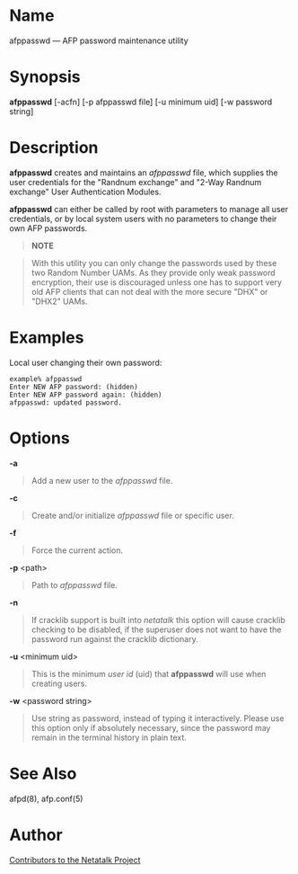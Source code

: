 # Name

afppasswd — AFP password maintenance utility

# Synopsis

**afppasswd** [-acfn] [-p afppasswd file] [-u minimum uid] [-w password string]

# Description

**afppasswd** creates and maintains an *afppasswd* file, which supplies the
user credentials for the "Randnum exchange" and "2-Way Randnum exchange"
User Authentication Modules.

**afppasswd** can either be called by root with parameters to manage all
user credentials, or by local system users with no parameters to change
their own AFP passwords.

> **NOTE**

> With this utility you can only change the passwords used by these two
Random Number UAMs. As they provide only weak password encryption, their
use is discouraged unless one has to support very old AFP clients that
can not deal with the more secure "DHX" or "DHX2" UAMs.

# Examples

Local user changing their own password:

    example% afppasswd
    Enter NEW AFP password: (hidden)
    Enter NEW AFP password again: (hidden)
    afppasswd: updated password.

# Options

**-a**

> Add a new user to the *afppasswd* file.

**-c**

> Create and/or initialize *afppasswd* file or specific user.

**-f**

> Force the current action.

**-p** <path\>

> Path to *afppasswd* file.

**-n**

> If cracklib support is built into *netatalk* this option will cause
cracklib checking to be disabled, if the superuser does not want to have
the password run against the cracklib dictionary.

**-u** <minimum uid\>

> This is the minimum *user id* (uid) that **afppasswd** will use when
creating users.

**-w** <password string\>

> Use string as password, instead of typing it interactively. Please use
this option only if absolutely necessary, since the password may remain
in the terminal history in plain text.

# See Also

afpd(8), afp.conf(5)

# Author

[Contributors to the Netatalk Project](https://netatalk.io/contributors)

